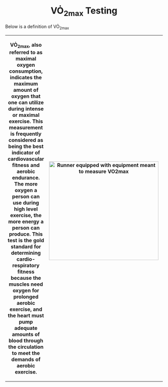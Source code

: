 <h1 style="text-align: center;">VO&#x0307;<sub>2max</sub> Testing</h1>
<p>Below is a definition of VO&#x0307;<sub>2max</sub>
<table>
  <tr>
<th style="width: 300px;"><p>VO&#x0307;<sub>2max</sub>, also referred to as maximal oxygen consumption, indicates the maximum amount of oxygen that one can utilize during intense or maximal exercise. This measurement is frequently considered as being the best indicator of cardiovascular fitness and aerobic endurance. The more oxygen a person can use during high level exercise, the more energy a person can produce. This test is the gold standard for determining cardio-respiratory fitness because the muscles need oxygen for prolonged aerobic exercise, and the heart must pump adequate amounts of blood through the circulation to meet the demands of aerobic exercise.</p></th>
       <th style="width: 400px;"><p><img src="https://med.virginia.edu/exercise-physiology-core-laboratory/wp-content/uploads/sites/169/2023/04/subject-on-treadmill-with-jeison-and-macy-Attaway23-4_14-121-768x512.jpg" alt="Runner equipped with equipment meant to measure VO2max" style="float:right;width:350px;height:315px;"></p><th>


<p style="color:red;">Good luck.</p>
<p>More information on VO&#x0307;<sub>2max</sub> <a href="Desktop/KNES381/Images/what-is-vo2-max-chart.jpeg">here.</a></p>

